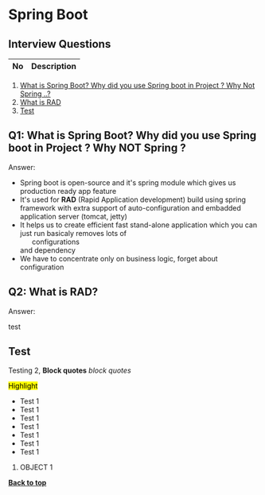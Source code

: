 # Spring Boot

## Interview Questions

No | Description
:-- | :-- |
1. [What is Spring Boot? Why did you use Spring boot in Project ? Why Not Spring ..?](#Q1)
2. [What is RAD](#Q2)
3. [Test](#test)


## Q1: What is Spring Boot? Why did you use Spring boot in Project ? Why NOT Spring ?

Answer:
* Spring boot is open-source and it's spring module which gives us production ready app feature  
* It's used for **RAD** (Rapid Application development) build using spring framework with extra support of auto-configuration and embadded application server (tomcat, jetty)  
* It helps us to create efficient fast stand-alone application which you can just run basicaly removes lots of <ul>configurations</ul> and dependency  
* We have to concentrate only on business logic, forget about configuration


## Q2: What is RAD?
Answer:



test

## Test 

Testing 2, **Block quotes** _block quotes_

<mark> Highlight </mark>

* Test 1
* Test 1
* Test 1
* Test 1
* Test 1
* Test 1
* Test 1

1. OBJECT 1

**[Back to top](##Interview-Questions)**


